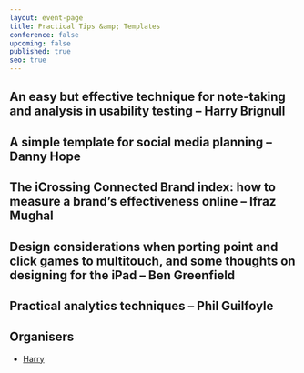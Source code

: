 ```yaml
---
layout: event-page
title: Practical Tips &amp; Templates
conference: false
upcoming: false
published: true
seo: true
---
```


## An easy but effective technique for note-taking and analysis in usability testing – Harry Brignull

## A simple template for social media planning – Danny Hope

## The iCrossing Connected Brand index: how to measure a brand’s effectiveness online – Ifraz Mughal

## Design considerations when porting point and click games to multitouch, and some thoughts on designing for the iPad – Ben Greenfield

## Practical analytics techniques – Phil Guilfoyle 

## Organisers

- <a href="http://uxbrighton.org.uk/about/#harry">Harry</a>
